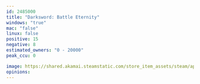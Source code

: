 ```yaml
---
id: 2485000
title: "Darksword: Battle Eternity"
windows: "true"
mac: "false"
linux: false
positive: 15
negative: 8
estimated_owners: "0 - 20000"
peak_ccu: 0

image: https://shared.akamai.steamstatic.com/store_item_assets/steam/apps/2485000/header.jpg?t=1726790256
opinions:
---
```

